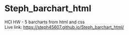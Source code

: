 # Steph_barchart_html
HCI HW - 5 barcharts from html and css
<br>
Live link: 
https://steph45607.github.io/Steph_barchart_html/
